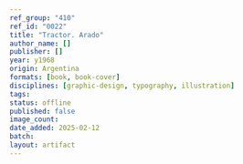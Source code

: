 ```yaml
---
ref_group: "410"
ref_id: "0022"
title: "Tractor. Arado"
author_name: []
publisher: []
year: y1968
origin: Argentina
formats: [book, book-cover]
disciplines: [graphic-design, typography, illustration]
tags:
status: offline
published: false
image_count:
date_added: 2025-02-12
batch:
layout: artifact
---
```

